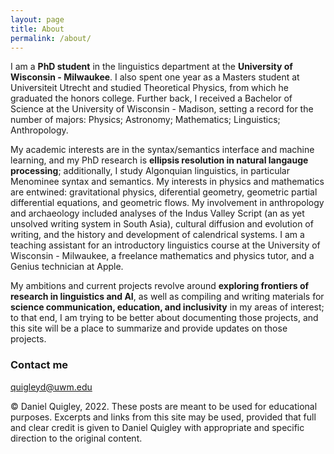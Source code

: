 ```yaml
---
layout: page
title: About
permalink: /about/
---
```


I am a **PhD student** in the linguistics department at the **University of Wisconsin - Milwaukee**. I also spent one year as a Masters student at Universiteit Utrecht and studied Theoretical Physics, from which he graduated the honors college. Further back, I received a Bachelor of Science at the University of Wisconsin - Madison, setting a record for the number of majors: Physics; Astronomy; Mathematics; Linguistics; Anthropology.

My academic interests are in the syntax/semantics interface and machine learning, and my PhD research is **ellipsis resolution in natural langauge processing**; additionally, I study Algonquian linguistics, in particular Menominee syntax and semantics. My interests in physics and mathematics are entwined: gravitational physics, diferential geometry, geometric partial differential equations, and geometric flows. My involvement in anthropology and archaeology included analyses of the Indus Valley Script (an as yet unsolved writing system in South Asia), cultural diffusion and evolution of writing, and the history and development of calendrical systems. I am a teaching assistant for an introductory linguistics course at the University of Wisconsin - Milwaukee, a freelance mathematics and physics tutor, and a Genius technician at Apple.

My ambitions and current projects revolve around **exploring frontiers of research in linguistics and AI**, as well as compiling and writing materials for **science communication, education, and inclusivity** in my areas of interest; to that end, I am trying to be better about documenting those projects, and this site will be a place to summarize and provide updates on those projects.

### Contact me

[quigleyd@uwm.edu](mailto:quigleyd@uwm.edu)

© Daniel Quigley, 2022. These posts are meant to be used for educational purposes. Excerpts and links from this site may be used, provided that full and clear credit is given to Daniel Quigley with appropriate and specific direction to the original content.
